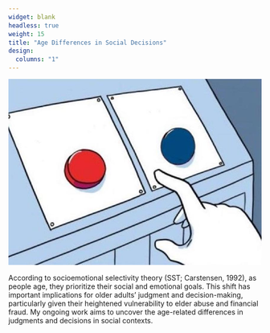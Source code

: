 ```yaml
---
widget: blank
headless: true
weight: 15
title: "Age Differences in Social Decisions"
design:
  columns: "1"
---
```


<div class="row">
  <div class="col-md-6">
    <img src="decision.jpeg" style="max-width:100%;">
  </div>
  <div class="col-md-6">
    <p>
      According to socioemotional selectivity theory (SST; Carstensen, 1992), as people age, they prioritize their social and emotional goals. This shift has important implications for older adults’ judgment and decision-making, particularly given their heightened vulnerability to elder abuse and financial fraud. My ongoing work aims to uncover the age-related differences in judgments and decisions in social contexts.
    </p>
  </div>
</div>
